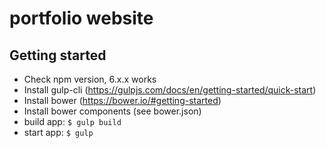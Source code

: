 # portfolio website

## Getting started
- Check npm version, 6.x.x works
- Install gulp-cli (https://gulpjs.com/docs/en/getting-started/quick-start)
- Install bower (https://bower.io/#getting-started)
- Install bower components (see bower.json)
- build app: `$ gulp build`
- start app: `$ gulp`
